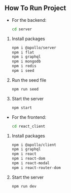 ## How To Run Project

- For the backend:
    ```bash
    cd server
    ```

1. Install packages
    ```bash
    npm i @apollo/server
    npm i flat
    npm i graphql
    npm i mongodb
    npm i redis
    npm i seed
    ```

2. Run the seed file
    ```bash
    npm run seed
    ```

3. Start the server
    ```bash
    npm start
    ```

- For the frontend:
    ```bash
    cd react_client
    ```
1. Install packages
    ```bash
    npm i @apollo/client
    npm i graphql
    npm i react
    npm i react-dom
    npm i react-modal
    npm i react-router-dom
    ```
2. Start the server
    ```bash
    npm run dev
    ```


